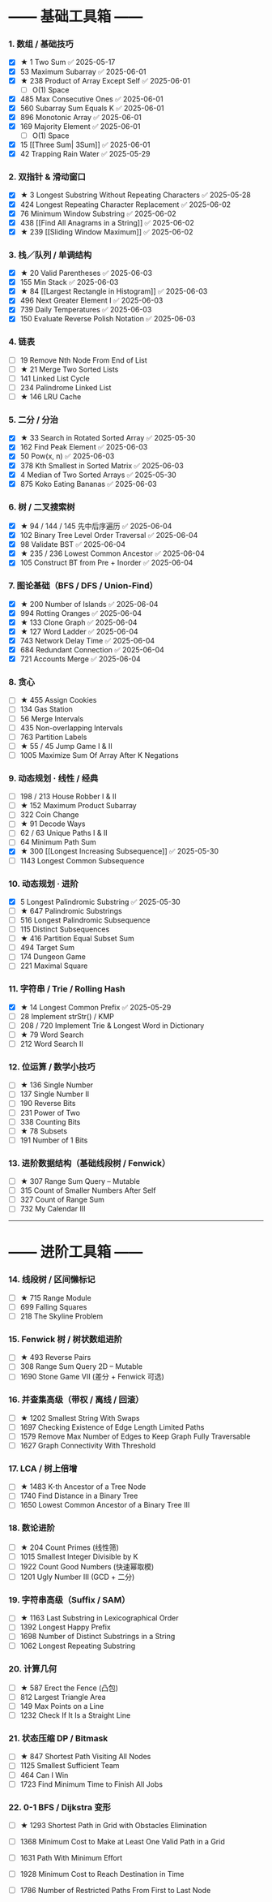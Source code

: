 # —— 基础工具箱  ——
### 1. 数组 / 基础技巧
- [x] ★ 1 Two Sum ✅ 2025-05-17
- [x] 53 Maximum Subarray ✅ 2025-06-01
- [x] ★ 238 Product of Array Except Self ✅ 2025-06-01
	- [ ]  O(1) Space
- [x] 485 Max Consecutive Ones ✅ 2025-06-01
- [x] 560 Subarray Sum Equals K ✅ 2025-06-01
- [x] 896 Monotonic Array ✅ 2025-06-01
- [x] 169 Majority Element ✅ 2025-06-01
	- [ ]  O(1) Space
- [x] 15 [[Three Sum| 3Sum]] ✅ 2025-06-01
- [x] 42 Trapping Rain Water ✅ 2025-05-29

### 2. 双指针 & 滑动窗口
- [x] ★ 3 Longest Substring Without Repeating Characters ✅ 2025-05-28
- [x] 424 Longest Repeating Character Replacement ✅ 2025-06-02
- [x] 76 Minimum Window Substring ✅ 2025-06-02
- [x] 438 [[Find All Anagrams in a String]] ✅ 2025-06-02
- [x] ★ 239 [[Sliding Window Maximum]] ✅ 2025-06-02

### 3. 栈／队列 / 单调结构
- [x] ★ 20 Valid Parentheses ✅ 2025-06-03
- [x] 155 Min Stack ✅ 2025-06-03
- [x] ★ 84 [[Largest Rectangle in Histogram]] ✅ 2025-06-03
- [x] 496 Next Greater Element I ✅ 2025-06-03
- [x] 739 Daily Temperatures ✅ 2025-06-03
- [x] 150 Evaluate Reverse Polish Notation ✅ 2025-06-03

### 4. 链表
- [ ] 19 Remove Nth Node From End of List
- [ ] ★ 21 Merge Two Sorted Lists
- [ ] 141 Linked List Cycle
- [ ] 234 Palindrome Linked List
- [ ] ★ 146 LRU Cache

### 5. 二分 / 分治
- [x] ★ 33 Search in Rotated Sorted Array ✅ 2025-05-30
- [x] 162 Find Peak Element ✅ 2025-06-03
- [x] 50 Pow(x, n) ✅ 2025-06-03
- [x] 378 Kth Smallest in Sorted Matrix ✅ 2025-06-03
- [x] 4 Median of Two Sorted Arrays ✅ 2025-05-30
- [x] 875 Koko Eating Bananas ✅ 2025-06-03

### 6. 树 / 二叉搜索树
- [x] ★ 94 / 144 / 145 先中后序遍历 ✅ 2025-06-04
- [x] 102 Binary Tree Level Order Traversal ✅ 2025-06-04
- [x] 98 Validate BST ✅ 2025-06-04
- [x] ★ 235 / 236 Lowest Common Ancestor ✅ 2025-06-04
- [x] 105 Construct BT from Pre + Inorder ✅ 2025-06-04
### 7. 图论基础（BFS / DFS / Union-Find）
- [x] ★ 200 Number of Islands ✅ 2025-06-04
- [x] 994 Rotting Oranges ✅ 2025-06-04
- [x] ★ 133 Clone Graph ✅ 2025-06-04
- [x] ★ 127 Word Ladder ✅ 2025-06-04
- [x] 743 Network Delay Time ✅ 2025-06-04
- [x] 684 Redundant Connection ✅ 2025-06-04
- [x] 721 Accounts Merge ✅ 2025-06-04

### 8. 贪心
- [ ] ★ 455 Assign Cookies
- [ ] 134 Gas Station
- [ ] 56 Merge Intervals
- [ ] 435 Non-overlapping Intervals
- [ ] 763 Partition Labels
- [ ] ★ 55 / 45 Jump Game I & II
- [ ] 1005 Maximize Sum Of Array After K Negations

### 9. 动态规划 · 线性 / 经典
- [ ] 198 / 213 House Robber I & II
- [ ] ★ 152 Maximum Product Subarray
- [ ] 322 Coin Change
- [ ] ★ 91 Decode Ways
- [ ] 62 / 63 Unique Paths I & II
- [ ] 64 Minimum Path Sum
- [x] ★ 300 [[Longest Increasing Subsequence]] ✅ 2025-05-30
- [ ] 1143 Longest Common Subsequence

### 10. 动态规划 · 进阶
- [x] 5 Longest Palindromic Substring ✅ 2025-05-30
- [ ] ★ 647 Palindromic Substrings
- [ ] 516 Longest Palindromic Subsequence
- [ ] 115 Distinct Subsequences
- [ ] ★ 416 Partition Equal Subset Sum
- [ ] 494 Target Sum
- [ ] 174 Dungeon Game
- [ ] 221 Maximal Square

### 11. 字符串 / Trie / Rolling Hash
- [x] ★ 14 Longest Common Prefix ✅ 2025-05-29
- [ ] 28 Implement strStr() / KMP
- [ ] 208 / 720 Implement Trie & Longest Word in Dictionary
- [ ] ★ 79 Word Search
- [ ] 212 Word Search II

### 12. 位运算 / 数学小技巧
- [ ] ★ 136 Single Number
- [ ] 137 Single Number II
- [ ] 190 Reverse Bits
- [ ] 231 Power of Two
- [ ] 338 Counting Bits
- [ ] ★ 78 Subsets
- [ ] 191 Number of 1 Bits

### 13. 进阶数据结构（基础线段树 / Fenwick）
- [ ] ★ 307 Range Sum Query – Mutable
- [ ] 315 Count of Smaller Numbers After Self
- [ ] 327 Count of Range Sum
- [ ] 732 My Calendar III

---

# —— 进阶工具箱  ——

### 14. 线段树 / 区间懒标记
- [ ] ★ 715 Range Module
- [ ] 699 Falling Squares
- [ ] 218 The Skyline Problem

### 15. Fenwick 树 / 树状数组进阶
- [ ] ★ 493 Reverse Pairs
- [ ] 308 Range Sum Query 2D – Mutable
- [ ] 1690 Stone Game VII (差分 + Fenwick 可选)

### 16. 并查集高级（带权 / 离线 / 回滚）
- [ ] ★ 1202 Smallest String With Swaps
- [ ] 1697 Checking Existence of Edge Length Limited Paths
- [ ] 1579 Remove Max Number of Edges to Keep Graph Fully Traversable
- [ ] 1627 Graph Connectivity With Threshold

### 17. LCA / 树上倍增
- [ ] ★ 1483 K-th Ancestor of a Tree Node
- [ ] 1740 Find Distance in a Binary Tree
- [ ] 1650 Lowest Common Ancestor of a Binary Tree III

### 18. 数论进阶
- [ ] ★ 204 Count Primes (线性筛)
- [ ] 1015 Smallest Integer Divisible by K
- [ ] 1922 Count Good Numbers (快速幂取模)
- [ ] 1201 Ugly Number III (GCD + 二分)

### 19. 字符串高级（Suffix / SAM）
- [ ] ★ 1163 Last Substring in Lexicographical Order
- [ ] 1392 Longest Happy Prefix
- [ ] 1698 Number of Distinct Substrings in a String
- [ ] 1062 Longest Repeating Substring

### 20. 计算几何
- [ ] ★ 587 Erect the Fence (凸包)
- [ ] 812 Largest Triangle Area
- [ ] 149 Max Points on a Line
- [ ] 1232 Check If It Is a Straight Line

### 21. 状态压缩 DP / Bitmask
- [ ] ★ 847 Shortest Path Visiting All Nodes
- [ ] 1125 Smallest Sufficient Team
- [ ] 464 Can I Win
- [ ] 1723 Find Minimum Time to Finish All Jobs

### 22. 0-1 BFS / Dijkstra 变形
- [ ] ★ 1293 Shortest Path in Grid with Obstacles Elimination
- [ ] 1368 Minimum Cost to Make at Least One Valid Path in a Grid
- [ ] 1631 Path With Minimum Effort
- [ ] 1928 Minimum Cost to Reach Destination in Time
- [ ] 1786 Number of Restricted Paths From First to Last Node

